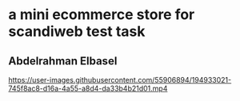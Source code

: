 # a mini ecommerce store for scandiweb test task

## Abdelrahman Elbasel

https://user-images.githubusercontent.com/55906894/194933021-745f8ac8-d16a-4a55-a8d4-da33b4b21d01.mp4

